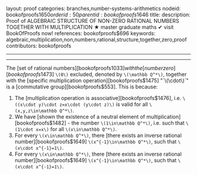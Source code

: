 layout: proof
categories: branches,number-systems-arithmetics
nodeid: bookofproofs$1650
orderid: 50
parentid: bookofproofs$1646
title: 
description:  Proof of ALGEBRAIC STRUCTURE OF NON-ZERO RATIONAL NUMBERS TOGETHER WITH MULTIPLICATION &#9733; master graduate maths &#10004; visit BookOfProofs now!
references: bookofproofs$696
keywords: algebraic,multiplication,non,numbers,rational,structure,together,zero,proof
contributors: bookofproofs

---


---

The [set of rational numbers][bookofproofs$1033] with the [number zero][bookofproofs$1473] `\(0\)` excluded, denoted by `\(\mathbb Q^*\)`, together with the [specific multiplication operation][bookofproofs$1475] 
"`\(\cdot\)`" is a [commutative group][bookofproofs$553]. This is because:

1. The [multiplication operation is associative][bookofproofs$1476], i.e. `\((x\cdot y)\cdot z=x\cdot (y\cdot z)\)` is valid for all `\(x,y,z\in\mathbb Q^*\)`.
1. We have [shown the existence of a neutral element of multiplication][bookofproofs$1482] - the number `\(1\in\mathbb Q^*\)`, i.e. such that `\(1\cdot x=x\)` for all `\(x\in\mathbb Q^*\)`.
1. For every `\(x\in\mathbb Q^*\)`, there [there exists an inverse rational number][bookofproofs$1649] `\(x^{-1}\in\mathbb Q^*\)`, such that `\(x\cdot x^{-1}=1\)`.
1. For every `\(x\in\mathbb Q^*\)`, there [there exists an inverse rational number][bookofproofs$1649] `\(x^{-1}\in\mathbb Q^*\)`, such that `\(x\cdot x^{-1}=1\)`.
